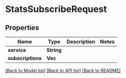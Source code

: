 # StatsSubscribeRequest

## Properties

Name | Type | Description | Notes
------------ | ------------- | ------------- | -------------
**service** | **String** |  | 
**subscriptions** | **Vec<String>** |  | 

[[Back to Model list]](../README.md#documentation-for-models) [[Back to API list]](../README.md#documentation-for-api-endpoints) [[Back to README]](../README.md)


